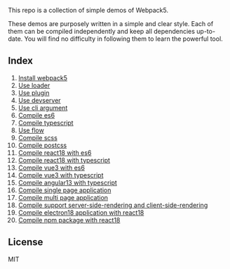 This repo is a collection of simple demos of Webpack5.

These demos are purposely written in a simple and clear style. Each of them can be compiled independently and keep all dependencies up-to-date. You will find no difficulty in following them to learn the powerful tool.

## Index

1. [Install webpack5](#demo01-install-webpack5)
1. [Use loader](#demo02-use-loader)
1. [Use plugin](#demo03-use-plugin)
1. [Use devserver](#demo04-use-devserver)
1. [Use cli argument](#demo05-use-cli-argument)
1. [Compile es6](#demo06-compile-es6)
1. [Compile typescript](#demo07-compile-typescript)
1. [Use flow](#demo08-use-flow)
1. [Compile scss](#demo09-compile-scss)
1. [Compile postcss](#demo10-compile-postcss)
1. [Compile react18 with es6](#demo11-compile-react18-with-es6)
1. [Compile react18 with typescript](#demo12-compile-react18-with-typescript)
1. [Compile vue3 with es6](#demo13-compile-vue3-with-es6)
1. [Compile vue3 with typescript](#demo14-compile-vue3-with-typescript)
1. [Compile angular13 with typescript](#demo15-compile-angular13-with-typescript)
1. [Compile single page application](#demo16-compile-single-page-application)
1. [Compile multi page application](#demo17-compile-multi-page-application)
1. [Compile support server-side-rendering and client-side-rendering](#demo18-Compile-support-server-side-rendering-and-client-side-rendering)
1. [Compile electron18 application with react18](#demo19-compile-electron18-application-with-react18)
1. [Compile npm package with react18](#demo20-compile-npm-package-with-react18)

## License

MIT